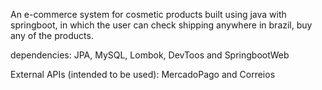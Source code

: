An e-commerce system for cosmetic products built using java with springboot, in which the user can check shipping anywhere in brazil, buy any of the products.

dependencies: 
  JPA, MySQL, Lombok, DevToos and SpringbootWeb

External APIs (intended to be used): 
  MercadoPago and Correios
